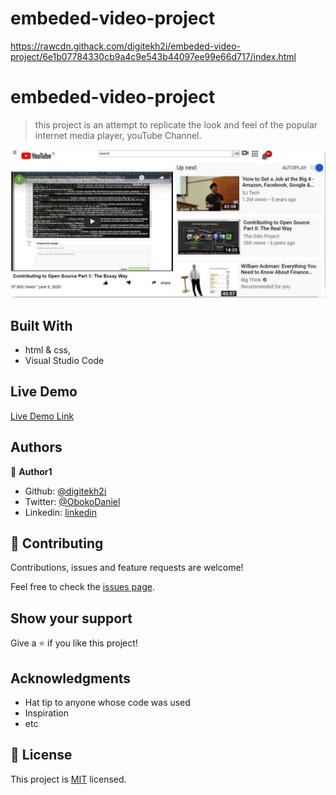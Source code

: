 # embeded-video-project
https://rawcdn.githack.com/digitekh2i/embeded-video-project/6e1b07784330cb9a4c9e543b44097ee99e66d717/index.html

# embeded-video-project

> this project is an attempt to replicate the look and feel of the popular internet media player, youTube Channel.

![screenshot](img/scrshot.jpg)


## Built With

- html & css,
- Visual Studio Code

## Live Demo
[Live Demo Link](https://rawcdn.githack.com/digitekh2i/embeded-video-project/6e1b07784330cb9a4c9e543b44097ee99e66d717/index.html)

## Authors

👤 **Author1**

- Github: [@digitekh2i](https://https://github.com/digitekh2i)
- Twitter: [@ObokoDaniel](https://twitter.com/ObokoDaniel)
- Linkedin: [linkedin](http://linkedin.com/in/daniel-dikachi-1luvtek101)

## 🤝 Contributing

Contributions, issues and feature requests are welcome!

Feel free to check the [issues page](issues/).

## Show your support

Give a ⭐️ if you like this project!

## Acknowledgments

- Hat tip to anyone whose code was used
- Inspiration
- etc

## 📝 License

This project is [MIT](lic.url) licensed.
